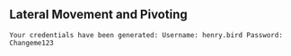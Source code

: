 ## Lateral Movement and Pivoting

``` Your credentials have been generated: Username: henry.bird Password: Changeme123 ```

